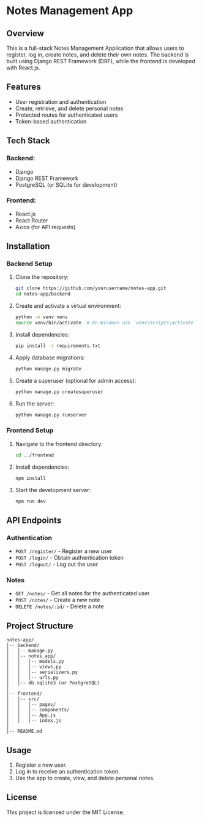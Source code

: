 # Notes Management App

## Overview
This is a full-stack Notes Management Application that allows users to register, log in, create notes, and delete their own notes. The backend is built using Django REST Framework (DRF), while the frontend is developed with React.js.

## Features
- User registration and authentication
- Create, retrieve, and delete personal notes
- Protected routes for authenticated users
- Token-based authentication

## Tech Stack
### Backend:
- Django
- Django REST Framework
- PostgreSQL (or SQLite for development)

### Frontend:
- React.js
- React Router
- Axios (for API requests)

## Installation
### Backend Setup
1. Clone the repository:
   ```sh
   git clone https://github.com/yourusername/notes-app.git
   cd notes-app/backend
   ```
2. Create and activate a virtual environment:
   ```sh
   python -m venv venv
   source venv/bin/activate  # On Windows use `venv\Scripts\activate`
   ```
3. Install dependencies:
   ```sh
   pip install -r requirements.txt
   ```
4. Apply database migrations:
   ```sh
   python manage.py migrate
   ```
5. Create a superuser (optional for admin access):
   ```sh
   python manage.py createsuperuser
   ```
6. Run the server:
   ```sh
   python manage.py runserver
   ```

### Frontend Setup
1. Navigate to the frontend directory:
   ```sh
   cd ../frontend
   ```
2. Install dependencies:
   ```sh
   npm install
   ```
3. Start the development server:
   ```sh
   npm run dev
   ```

## API Endpoints
### Authentication
- `POST /register/` - Register a new user
- `POST /login/` - Obtain authentication token
- `POST /logout/` - Log out the user

### Notes
- `GET /notes/` - Get all notes for the authenticated user
- `POST /notes/` - Create a new note
- `DELETE /notes/:id/` - Delete a note

## Project Structure
```
notes-app/
│-- backend/
│   │-- manage.py
│   │-- notes_app/
│   │   │-- models.py
│   │   │-- views.py
│   │   │-- serializers.py
│   │   │-- urls.py
│   │-- db.sqlite3 (or PostgreSQL)
│
│-- frontend/
│   │-- src/
│   │   │-- pages/
│   │   │-- components/
│   │   │-- App.js
│   │   │-- index.js
│
│-- README.md
```

## Usage
1. Register a new user.
2. Log in to receive an authentication token.
3. Use the app to create, view, and delete personal notes.

## License
This project is licensed under the MIT License.

